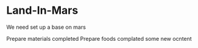 # Land-In-Mars

We need set up a base on mars

Prepare materials completed
Prepare foods complated
some new ocntent
